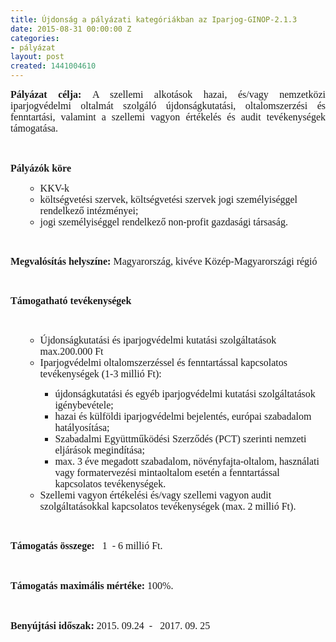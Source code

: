 ```yaml
---
title: Újdonság a pályázati kategóriákban az Iparjog-GINOP-2.1.3
date: 2015-08-31 00:00:00 Z
categories:
- pályázat
layout: post
created: 1441004610
---
```


<p class="MsoNormal" style="text-align: justify;"><strong><span style="font-size: 12.0pt; font-family: 'Times New Roman','serif'; mso-fareast-font-family: 'Times New Roman'; mso-fareast-language: HU;">Pályázat célja: </span></strong><span style="font-size: 12.0pt; font-family: 'Times New Roman','serif'; mso-fareast-font-family: 'Times New Roman'; mso-fareast-language: HU;">A szellemi alkotások hazai, és/vagy nemzetközi iparjogvédelmi oltalmát szolgáló újdonságkutatási, oltalomszerzési és fenntartási, valamint a szellemi vagyon értékelés és audit tevékenységek támogatása.</span></p><p class="MsoNormal"><span style="font-size: 12.0pt; font-family: 'Times New Roman','serif'; mso-fareast-font-family: 'Times New Roman'; mso-fareast-language: HU;">&nbsp;</span></p><p class="MsoNormal"><strong><span style="font-size: 12.0pt; font-family: 'Times New Roman','serif'; mso-fareast-font-family: 'Times New Roman'; mso-fareast-language: HU;">Pályázók köre </span></strong><span style="font-size: 12.0pt; font-family: 'Times New Roman','serif'; mso-fareast-font-family: 'Times New Roman'; mso-fareast-language: HU;"></span></p><ul type="disc"><ul type="circle"><li class="MsoNormal"><span style="font-size: 12.0pt; font-family: 'Times New Roman','serif'; mso-fareast-font-family: 'Times New Roman'; mso-fareast-language: HU;">KKV-k</span></li><li class="MsoNormal"><span style="font-size: 12.0pt; font-family: 'Times New Roman','serif'; mso-fareast-font-family: 'Times New Roman'; mso-fareast-language: HU;">költségvetési szervek, költségvetési szervek jogi személyiséggel rendelkező intézményei;</span></li><li class="MsoNormal"><span style="font-size: 12.0pt; font-family: 'Times New Roman','serif'; mso-fareast-font-family: 'Times New Roman'; mso-fareast-language: HU;">jogi személyiséggel rendelkező non-profit gazdasági társaság.</span></li></ul></ul><p>&nbsp;</p><p class="MsoNormal"><strong><span style="font-size: 12.0pt; font-family: 'Times New Roman','serif'; mso-fareast-font-family: 'Times New Roman'; mso-fareast-language: HU;">Megvalósítás helyszíne: </span></strong><span style="font-size: 12.0pt; font-family: 'Times New Roman','serif'; mso-fareast-font-family: 'Times New Roman'; mso-fareast-language: HU; mso-bidi-font-weight: bold;">Magyarország, kivéve Közép-Magyarországi régió</span><span style="font-size: 12.0pt; font-family: 'Times New Roman','serif'; mso-fareast-font-family: 'Times New Roman'; mso-fareast-language: HU;">&nbsp;</span></p><p class="MsoNormal">&nbsp;</p><p class="MsoNormal"><strong><span style="font-size: 12.0pt; font-family: 'Times New Roman','serif'; mso-fareast-font-family: 'Times New Roman'; mso-fareast-language: HU;">Támogatható tevékenységek </span></strong><span style="font-size: 12.0pt; font-family: 'Times New Roman','serif'; mso-fareast-font-family: 'Times New Roman'; mso-fareast-language: HU;"></span></p><p class="MsoNormal">&nbsp;</p><ul type="disc"><ul type="circle"><li class="MsoNormal"><span style="font-size: 12.0pt; font-family: 'Times New Roman','serif'; mso-fareast-font-family: 'Times New Roman'; mso-fareast-language: HU;">Újdonságkutatási és iparjogvédelmi kutatási szolgáltatások max.200.000 Ft</span></li><li class="MsoNormal"><span style="font-size: 12.0pt; font-family: 'Times New Roman','serif'; mso-fareast-font-family: 'Times New Roman'; mso-fareast-language: HU;">Iparjogvédelmi oltalomszerzéssel és fenntartással kapcsolatos tevékenységek (1-3 millió Ft): </span></li><ul type="square"><li class="MsoNormal"><span style="font-size: 12.0pt; font-family: 'Times New Roman','serif'; mso-fareast-font-family: 'Times New Roman'; mso-fareast-language: HU;">újdonságkutatási és egyéb iparjogvédelmi kutatási szolgáltatások igénybevétele;</span></li><li class="MsoNormal"><span style="font-size: 12.0pt; font-family: 'Times New Roman','serif'; mso-fareast-font-family: 'Times New Roman'; mso-fareast-language: HU;">hazai és külföldi iparjogvédelmi bejelentés, európai szabadalom hatályosítása;</span></li><li class="MsoNormal"><span style="font-size: 12.0pt; font-family: 'Times New Roman','serif'; mso-fareast-font-family: 'Times New Roman'; mso-fareast-language: HU;">Szabadalmi Együttműködési Szerződés (PCT) szerinti nemzeti eljárások megindítása;</span></li><li class="MsoNormal"><span style="font-size: 12.0pt; font-family: 'Times New Roman','serif'; mso-fareast-font-family: 'Times New Roman'; mso-fareast-language: HU;">max. 3 éve megadott szabadalom, növényfajta-oltalom, használati vagy formatervezési mintaoltalom esetén a fenntartással kapcsolatos tevékenységek.</span></li></ul><li class="MsoNormal"><span style="font-size: 12.0pt; font-family: 'Times New Roman','serif'; mso-fareast-font-family: 'Times New Roman'; mso-fareast-language: HU;">Szellemi vagyon értékelési és/vagy szellemi vagyon audit szolgáltatásokkal kapcsolatos tevékenységek (max. 2 millió Ft).</span></li></ul></ul><div><p class="MsoNormal">&nbsp;</p><p class="MsoNormal"><strong><span style="font-size: 12.0pt; font-family: 'Times New Roman','serif'; mso-fareast-font-family: 'Times New Roman'; mso-fareast-language: HU;">Támogatás összege:</span></strong><span style="font-size: 12.0pt; font-family: 'Times New Roman','serif'; mso-fareast-font-family: 'Times New Roman'; mso-fareast-language: HU;"> &nbsp;&nbsp;1 &nbsp;- 6 millió Ft.</span></p><p class="MsoNormal"><span style="font-size: 12.0pt; font-family: 'Times New Roman','serif'; mso-fareast-font-family: 'Times New Roman'; mso-fareast-language: HU;">&nbsp;</span></p><p class="MsoNormal"><strong><span style="font-size: 12.0pt; font-family: 'Times New Roman','serif'; mso-fareast-font-family: 'Times New Roman'; mso-fareast-language: HU;">Támogatás maximális mértéke:</span></strong><span style="font-size: 12.0pt; font-family: 'Times New Roman','serif'; mso-fareast-font-family: 'Times New Roman'; mso-fareast-language: HU;"> 100%.</span></p><p class="MsoNormal"><span style="font-size: 12.0pt; font-family: 'Times New Roman','serif'; mso-fareast-font-family: 'Times New Roman'; mso-fareast-language: HU;">&nbsp;</span></p><p class="MsoNormal"><strong><span style="font-size: 12.0pt; font-family: 'Times New Roman','serif'; mso-fareast-font-family: 'Times New Roman'; mso-fareast-language: HU;">Benyújtási időszak:</span></strong><span style="font-size: 12.0pt; font-family: 'Times New Roman','serif'; mso-fareast-font-family: 'Times New Roman'; mso-fareast-language: HU;"> 2015. 09.24&nbsp; - &nbsp;&nbsp;2017. 09. 25&nbsp;</span></p><p class="MsoNormal"><span style="font-size: 12.0pt; font-family: 'Times New Roman','serif'; mso-fareast-font-family: 'Times New Roman'; mso-fareast-language: HU;">&nbsp;</span></p></div>

